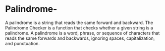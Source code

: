 # Palindrome-
A palindrome is a string that reads the same forward and backward. 
The Palindrome Checker is a function that checks whether a given string is a palindrome. 
A palindrome is a word, phrase, or sequence of characters that reads the same forwards and backwards, ignoring spaces, capitalization, and punctuation.
